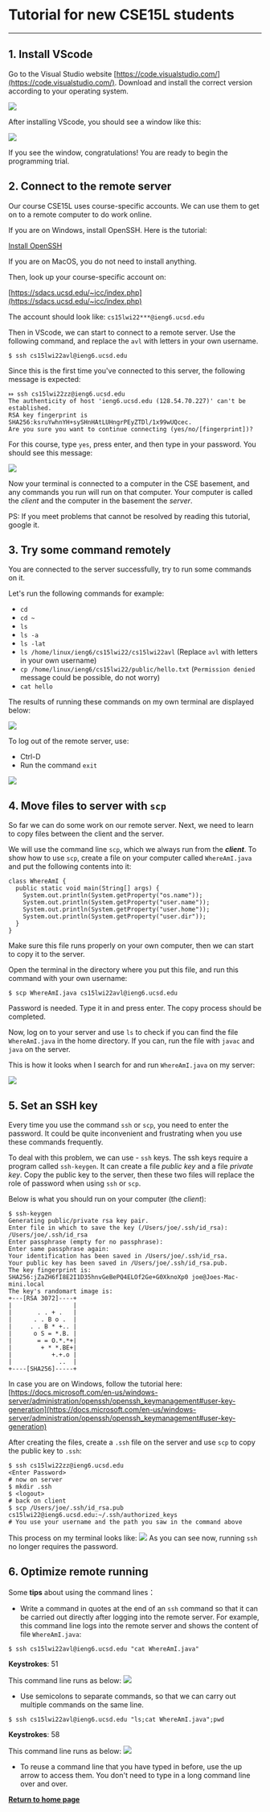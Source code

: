 # Tutorial for new CSE15L students
---
## 1. Install VScode
Go to the Visual Studio website [https://code.visualstudio.com/](https://code.visualstudio.com/). Download and install the correct version according to your operating system. 

![](Vsc_website.png)

After installing VScode, you should see a window like this:

![](Vsc_window.png)

If you see the window, congratulations! You are ready to begin the programming trial.

## 2. Connect to the remote server
Our course CSE15L uses course-specific accounts. We can use them to get on to a remote computer to do work online.

If you are on Windows, install OpenSSH. Here is the tutorial:

[Install OpenSSH](https://docs.microsoft.com/en-us/windows-server/administration/openssh/openssh_install_firstuse)

If you are on MacOS, you do not need to install anything.

Then, look up your course-specific account on:

[https://sdacs.ucsd.edu/~icc/index.php](https://sdacs.ucsd.edu/~icc/index.php)

The account should look like: `cs15lwi22***@ieng6.ucsd.edu`

Then in VScode, we can start to connect to a remote server. Use the following command, and replace the `avl` with letters in your own username.

```
$ ssh cs15lwi22avl@ieng6.ucsd.edu
```

Since this is the first time you've connected to this server, the following message is expected:

```
⤇ ssh cs15lwi22zz@ieng6.ucsd.edu
The authenticity of host 'ieng6.ucsd.edu (128.54.70.227)' can't be established.
RSA key fingerprint is SHA256:ksruYwhnYH+sySHnHAtLUHngrPEyZTDl/1x99wUQcec.
Are you sure you want to continue connecting (yes/no/[fingerprint])? 
```
For this course, type `yes`, press enter, and then type in your password. You should see this message:

![](Login.png)

Now your terminal is connected to a computer in the CSE basement, and any commands you run will run on that computer. Your computer is called the *client* and the computer in the basement the *server*.

PS: If you meet problems that cannot be resolved by reading this tutorial, google it.

## 3. Try some command remotely

You are connected to the server successfully, try to run some commands on it.

Let's run the following commands for example:

* `cd`
* `cd ~`
* `ls`
* `ls -a`
* `ls -lat`
* `ls /home/linux/ieng6/cs15lwi22/cs15lwi22avl` (Replace `avl` with letters in your own username)
* `cp /home/linux/ieng6/cs15lwi22/public/hello.txt` (`Permission denied` message could be possible, do not worry)
* `cat hello`

The results of running these commands on my own terminal are displayed below:

![](TryCommand.png)

To log out of the remote server, use:
* Ctrl-D
* Run the command `exit`

![](LogOut.png)



## 4. Move files to server with `scp`

So far we can do some work on our remote server. Next, we need to learn to copy files between the client and the server.

We will use the command line `scp`, which we always run from the ***client***. To show how to use `scp`, create a file on your computer called `WhereAmI.java` and put the following contents into it:


```
class WhereAmI {
  public static void main(String[] args) {
    System.out.println(System.getProperty("os.name"));
    System.out.println(System.getProperty("user.name"));
    System.out.println(System.getProperty("user.home"));
    System.out.println(System.getProperty("user.dir"));
  }
}

```
Make sure this file runs properly on your own computer, then we can start to copy it to the server.

Open the terminal in the directory where you put this file, and run this command with your own username:

```
$ scp WhereAmI.java cs15lwi22avl@ieng6.ucsd.edu
```

Password is needed. Type it in and press enter. The copy process should be completed.

Now, log on to your server and use `ls` to check if you can find the file `WhereAmI.java` in the home directory. If you can, run the file with `javac` and `java` on the server.

This is how it looks when I search for and  run `WhereAmI.java` on my server:

![](Scp.png)

## 5. Set an SSH key

Every time you use the command `ssh` or `scp`, you need to enter the password. It could be quite inconvenient and frustrating when you use these commands frequently.

To deal with this problem, we can use - `ssh` keys. The ssh keys require a program called `ssh-keygen`. It can create a file *public key* and a file *private key*. Copy the public key to the server, then these two files will replace the role of password when using `ssh` or `scp`. 

Below is what you should run on your computer (the *client*):

```
$ ssh-keygen
Generating public/private rsa key pair.
Enter file in which to save the key (/Users/joe/.ssh/id_rsa): /Users/joe/.ssh/id_rsa
Enter passphrase (empty for no passphrase): 
Enter same passphrase again: 
Your identification has been saved in /Users/joe/.ssh/id_rsa.
Your public key has been saved in /Users/joe/.ssh/id_rsa.pub.
The key fingerprint is:
SHA256:jZaZH6fI8E2I1D35hnvGeBePQ4ELOf2Ge+G0XknoXp0 joe@Joes-Mac-mini.local
The key's randomart image is:
+---[RSA 3072]----+
|                 |
|       . . + .   |
|      . . B o .  |
|     . . B * +.. |
|      o S = *.B. |
|       = = O.*.*+|
|        + * *.BE+|
|           +.+.o |
|             ..  |
+----[SHA256]-----+
```

In case you are on Windows, follow the tutorial here:
[https://docs.microsoft.com/en-us/windows-server/administration/openssh/openssh_keymanagement#user-key-generation](https://docs.microsoft.com/en-us/windows-server/administration/openssh/openssh_keymanagement#user-key-generation)

After creating the files, create a `.ssh` file on the server and use `scp` to copy the public key to `.ssh`:

```
$ ssh cs15lwi22zz@ieng6.ucsd.edu
<Enter Password>
# now on server
$ mkdir .ssh
$ <logout>
# back on client
$ scp /Users/joe/.ssh/id_rsa.pub cs15lwi22@ieng6.ucsd.edu:~/.ssh/authorized_keys
# You use your username and the path you saw in the command above
```

This process on my terminal looks like:
![](SshKey.png)
As you can see now, running `ssh` no longer requires the password.

## 6. Optimize remote running

Some **tips** about using the command lines：

* Write a command in quotes at the end of an `ssh` command so that it can be carried out directly after logging into the remote server. For example, this command line logs into the remote server and shows the content of file `WhereAmI.java`:
```
$ ssh cs15lwi22avl@ieng6.ucsd.edu "cat WhereAmI.java"
```
**Keystrokes**: 51 

This command line runs as below:
![](Optimize.png)

* Use semicolons to separate commands, so that we can carry out multiple commands on the same line.
```
$ ssh cs15lwi22avl@ieng6.ucsd.edu "ls;cat WhereAmI.java";pwd
```
**Keystrokes**: 58

This command line runs as below:
![](Optimize2.png)

* To reuse a command line that you have typed in before, use the up arrow to access them. You don't need to type in a long command line over and over.

[**Return to home page**](index.md)
